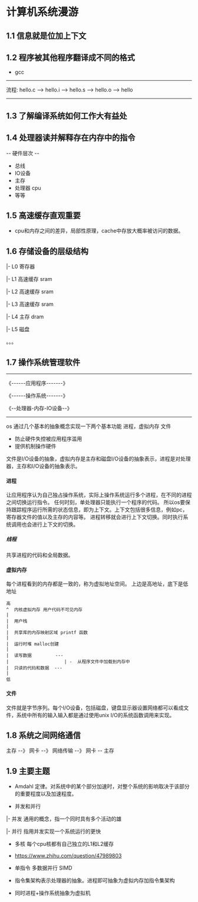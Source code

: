 # 计算机系统漫游

## 1.1 信息就是位加上下文 
## 1.2 程序被其他程序翻译成不同的格式

* gcc 
---
流程: hello.c --> hello.i --> hello.s --> hello.o --> hello

---
## 1.3 了解编译系统如何工作大有益处

## 1.4 处理器读并解释存在内存中的指令 

-- 硬件层次 --
* 总线
* IO设备
* 主存
* 处理器 cpu
* 等等

## 1.5 高速缓存直观重要

* cpu和内存之间的差异，局部性原理，cache中存放大概率被访问的数据。

## 1.6 存储设备的层级结构

|- L0  寄存器

|- L1  高速缓存 sram

|- L2  高速缓存 sram

|- L3  高速缓存 sram

|- L4  主存 dram

|- L5  磁盘

。。。

##  1.7 操作系统管理软件

---

《------应用程序-------》

《------操作系统-------》

《--处理器-内存-IO设备--》

--- 

os 通过几个基本的抽象概念实现一下两个基本功能 进程，虚拟内存 文件

* 防止硬件失控被应用程序滥用
* 提供机制操作硬件

文件是I/O设备的抽象，虚拟内存是主存和磁盘I/O设备的抽象表示，进程是对处理器，主存和I/O设备的抽象表示。

#### 进程
让应用程序认为自己独占操作系统，实际上操作系统运行多个进程，在不同的进程之间切换运行指令。
任何时刻，单处理器只能执行一个程序的代码。
所以os要保持跟踪程序运行所需的状态信息，即为上下文。上下文包括很多信息，例如pc，寄存器文件的值以及主存的内容等。
进程转移就会进行上下文切换。同时执行系统调用也会进行上下文的切换。

##### 线程
共享进程的代码和全局数据。

#### 虚拟内存
每个进程看到的内存都是一致的，称为虚拟地址空间。 上边是高地址，底下是低地址

```
高
^  内核虚拟内存 用户代码不可见内存
|  
|  用户栈
|
|  共享库的内存映射区域 printf 函数
|
|  运行时堆 malloc创建
|
|  读写数据         ---
|                     | -  从程序文件中加载到内存中    
|  只读的代码和数据  ---
|
低
```

#### 文件 
文件就是字节序列。每个I/O设备，包括磁盘，键盘显示器设置网络都可以看成文件，系统中所有的输入输入都是通过使用unix I/O的系统函数调用来实现。

## 1.8 系统之间网络通信

主存 --》 网卡 --》 网络传输  --》 网卡 -- 主存

## 1.9 主要主题 
 * Amdahl 定律。对系统中的某个部分加速时，对整个系统的影响取决于该部分的重要程度以及加速程度。

 * 并发和并行
 
 |- 并发 通用的概念，指一个同时具有多个活动的雄

 |- 并行 指用并发实现一个系统运行的更快

 * 多核 每个cpu核都有自己独立的L1和L2缓存

 * https://www.zhihu.com/question/47989803

 * 单指令 多数据并行 SIMD

 * 指令集架构表示处理器的抽象。进程即可抽象为虚拟内存加指令集架构

 * 同时进程+操作系统抽象为虚拟机



















